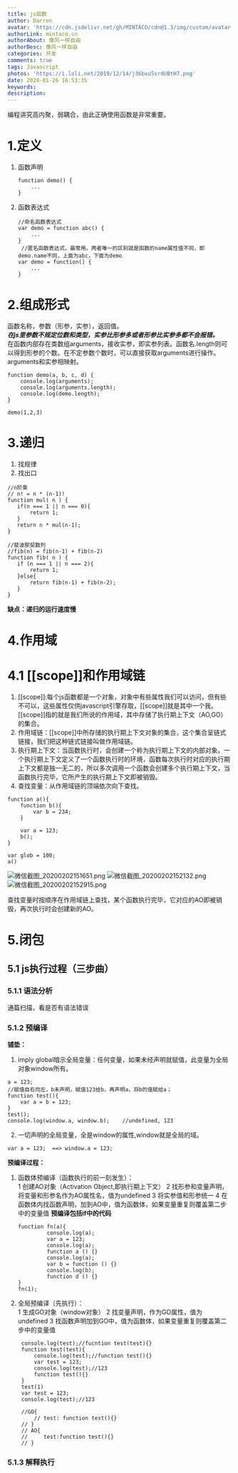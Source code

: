 ```yaml
---
title: js函数
author: Darren
avatar: 'https://cdn.jsdelivr.net/gh/MINTACO/cdn@1.3/img/custom/avatar.jpg'
authorLink: mintaco.cn
authorAbout: 像风一样自由
authorDesc: 像风一样自由
categories: 开发
comments: true
tags: Javascript
photos: 'https://i.loli.net/2019/12/14/j36bxu5srdUBtH7.png'
date: 2020-01-26 16:53:35
keywords:
description:
---
```

编程讲究高内聚，弱耦合，由此正确使用函数是非常重要。
 
# 1.定义
1. 函数声明
   ```
   function demo() {
       ...
   }
   ```
2. 函数表达式
   ```
   //命名函数表达式
   var demo = function abc() {
       ...
   }
    //匿名函数表达式，最常用。两者唯一的区别就是函数的name属性值不同，即demo.name不同，上面为abc，下面为demo
   var demo = function() {
       ...
   }
   ```

# 2.组成形式
函数名称，参数（形参，实参），返回值。  
***在js里参数不规定位数和类型，实参比形参多或者形参比实参多都不会报错。***   
在函数内部存在类数组arguments，接收实参，即实参列表。函数名.length则可以得到形参的个数。在不定参数个数时，可以直接获取arguments进行操作。arguments和实参相映射。
```
function demo(a, b, c, d) {
    console.log(arguments);
    console.log(arguments.length);
    console.log(demo.length);
}

demo(1,2,3)
```

# 3.递归
1. 找规律
2. 找出口

```
//n阶乘
// n! = n * (n-1)!
function mul( n ) {
   if(n === 1 || n === 0){
       return 1;
   }
   return n * mul(n-1);
}

//斐波那契数列
//fib(n) = fib(n-1) + fib(n-2)
function fib( n ) {
   if (n === 1 || n === 2){
       return 1;
   }else{
       return fib(n-1) + fib(n-2);
   }
}
```
**缺点：递归的运行速度慢**

# 4.作用域
# 4.1 [[scope]]和作用域链
1. [[scope]]:每个js函数都是一个对象，对象中有些属性我们可以访问，但有些不可以，这些属性仅供javascript引擎存取，[[scope]]就是其中一个我。[[scope]]指的就是我们所说的作用域，其中存储了执行期上下文（AO,GO）的集合。
2. 作用域链：[[scope]]中所存储的执行期上下文对象的集合，这个集合呈链式链接，我们把这种链式链接叫做作用域链。
3. 执行期上下文：当函数执行时，会创建一个称为执行期上下文的内部对象。一个执行期上下文定义了一个函数执行时的环境，函数每次执行时对应的执行期 上下文都是独一无二的，所以多次调用一个函数会创建多个执行期上下文，当函数执行完毕，它所产生的执行期上下文即被销毁。
4. 查找变量：从作用域链的顶端依次向下查找。

```
function a(){
    function b(){
        var b = 234;
    }

    var a = 123;
    b();
}

var glob = 100;
a()
```
![微信截图_20200202151651.png](https://i.loli.net/2020/02/02/xViwa6IsbYkH54d.png)
![微信截图_20200202152132.png](https://i.loli.net/2020/02/02/xaM6gfE2Zzr1PJN.png)
![微信截图_20200202152915.png](https://i.loli.net/2020/02/02/XBMGqyJZ71wKfur.png)

查找变量时按顺序在作用域链上查找，某个函数执行完毕，它对应的AO即被销毁，再次执行时会创建新的AO。

# 5.闭包
## 5.1 js执行过程（三步曲）
### 5.1.1 语法分析
   通篇扫描，看是否有语法错误
### 5.1.2 预编译
**铺垫：**
   1. imply global暗示全局变量：任何变量，如果未经声明就赋值，此变量为全局对象window所有。
   ```
   a = 123;
   //赋值自右向左，b未声明，赋值123给b，再声明a，将b的值赋给a；
   function test(){
       var a = b = 123;
   }
   test();
   console.log(window.a, window.b);    //undefined, 123
   ```
   2. 一切声明的全局变量，全是window的属性,window就是全局的域。
   ```
   var a = 123;  ==> window.a = 123;
   ```
   

**预编译过程：**
1. 函数体预编译（函数执行的前一刻发生）：    
      1 创建AO对象（Activation Object,即执行期上下文）
      2 找形参和变量声明，将变量和形参名作为AO属性名，值为undefined
      3 将实参值和形参统一
      4 在函数体内找函数声明，加到AO中，值为函数体，如果变量重复则覆盖第二步中的变量值
      **预编译包括if中的代码**
      ```
      function fn(a){
               console.log(a);
               var a = 123;
               console.log(a);
               function a () {}
               console.log(a);
               var b = function () {}
               console.log(b);
               function d () {}
     } 
     fn(1); 
      ```

2. 全局预编译（先执行）：  
    1 生成GO对象（window对象）
    2 找变量声明，作为GO属性，值为undefined
    3 找函数声明加到GO中，值为函数体，如果变量重复则覆盖第二步中的变量值

    ```
     console.log(test);//fucntion test(test){}
     function test(test){
         console.log(test);//function test(){}
         var test = 123;
         console.log(test);//123
         function test(){}
     }
     test(1)
     var test = 123;
     console.log(test);//123

     //GO{
         // test: function test(){}
     // }
     // AO{
     //     test:function test(){}
     // }
    ```  

### 5.1.3 解释执行
   